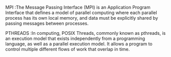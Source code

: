 

MPI :The Message Passing Interface (MPI) is an Application Program Interface that defines a model of parallel computing where each parallel process has its own local memory, and data must be explicitly shared by passing messages between processes.

PTHREADS :In computing, POSIX Threads, commonly known as pthreads, is an execution model that exists independently from a programming language, as well as a parallel execution model. It allows a program to control multiple different flows of work that overlap in time.
